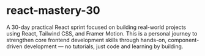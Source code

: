 # react-mastery-30
A 30-day practical React sprint focused on building real-world projects using React, Tailwind CSS, and Framer Motion. This is a personal journey to strengthen core frontend development skills through hands-on, component-driven development — no tutorials, just code and learning by building.
